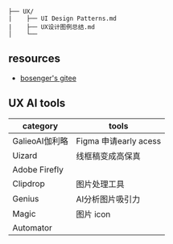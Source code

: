```
├── UX/
|    ├── UI Design Patterns.md
|    ├── UX设计图例总结.md
│    └── 
```

## resources

- [bosenger's gitee](https://gitee.com/bosenger)

## UX AI tools

category|tools
---|---
GalieoAI伽利略|Figma 申请early acess    
Uizard|线框稿变成高保真 
Adobe Firefly  |
Clipdrop |图片处理工具
Genius |AI分析图片吸引力
Magic | 图片 icon    
Automator|
